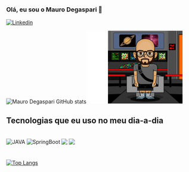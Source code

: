 ### Olá, eu sou o Mauro Degaspari 👏
[![Linkedin](https://img.shields.io/badge/LinkedIn-0077B5?style=for-the-badge&logo=linkedin&logoColor=white)](https://www.linkedin.com/in/mauro-degaspari-682657159/)

![Mauro Degaspari GitHub stats](https://github-readme-stats.vercel.app/api?username=MauroDegaspari&show_icons=true&theme=dark)<img src ="https://github.com/MauroDegaspari/Graficos/blob/master/img-readme/espaco.png"  width = "58" height = "195"><img src ="https://github.com/MauroDegaspari/Graficos/blob/master/img-readme/avatar_1636027679297.png"  width = "200" height = "195">





## Tecnologias que eu uso no meu dia-a-dia
<div style="display: inline_block"><br/>
    <img align="center" alt="JAVA" src="https://img.shields.io/badge/Java-ED8B00?style=for-the-badge&logo=java&logoColor=white"</>
    <img align="center" alt="SpringBoot" src="https://img.shields.io/badge/Spring-6DB33F?style=for-the-badge&logo=spring&logoColor=white"</>
    <img align="center" src="https://img.shields.io/badge/HTML5-E34F26?style=for-the-badge&logo=html5&logoColor=white"</>
    <img align="center" src="https://img.shields.io/badge/CSS3-1572B6?style=for-the-badge&logo=css3&logoColor=white"</>
  
  <br>
 </div> 
 
 #
[![Top Langs](https://github-readme-stats.vercel.app/api/top-langs/?username=MauroDegaspari&layout=compact)](https://github.com/anuraghazra/github-readme-stats)


